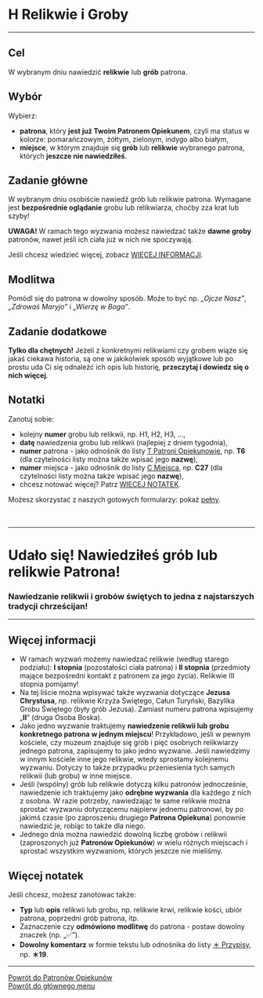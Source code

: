 # <span class="status status-list"><span class="status status-list">H</span> Relikwie i Groby</span>
---
## Cel
W <span class="selected-day-info">wybranym dniu</span> nawiedzić **relikwie** lub **grób** patrona.
## Wybór
Wybierz:
- **patrona**, który **jest już Twoim Patronem Opiekunem**, czyli ma status w kolorze: <span class="status status-orange">pomarańczowym</span>, <span class="status status-yellow">żółtym</span>, <span class="status status-green">zielonym</span>, <span class="status status-indigo">indygo</span> albo <span class="status status-white">białym</span>,
- **miejsce**, w którym znajduje się **grób** lub **relikwie** wybranego patrona, których **jeszcze nie nawiedziłeś**.
## Zadanie główne
W <span class="selected-day-info">wybranym dniu</span> osobiście nawiedź grób lub relikwie patrona. Wymagane jest **bezpośrednie oglądanie** grobu lub relikwiarza, choćby zza krat lub szyby!

**UWAGA!** W ramach tego wyzwania możesz nawiedzać także **dawne groby** patronów, nawet jeśli ich ciała już w nich nie spoczywają.

Jeśli chcesz wiedzieć więcej, zobacz [WIĘCEJ INFORMACJI](#relikwie-i-groby-wiecej-informacji).
## Modlitwa
Pomódl się do patrona w dowolny sposób. Może to być np. _„Ojcze Nasz”_, _„Zdrowaś Maryjo”_ i _„Wierzę w Boga”_.
## Zadanie dodatkowe
**Tylko dla chętnych!** Jeżeli z konkretnymi relikwiami czy grobem wiąże się jakaś ciekawa historia, są one w jakikolwiek sposób wyjątkowe lub po prostu uda Ci się odnaleźć ich opis lub historię, **przeczytaj i dowiedz się o nich więcej**.
## Notatki
Zanotuj sobie:
- kolejny **numer** grobu lub relikwii, np. H1, H2, H3, ...,
- **datę** nawiedzenia grobu lub relikwii (najlepiej z dniem tygodnia),
- **numer** patrona - jako odnośnik do listy [<span class="status status-list"><span class="status status-yellow">T</span> Patroni Opiekunowie</span>](patroni_opiekunowie.md), np. **T6** (dla czytelności listy można także wpisać jego **nazwę**),
- **numer** miejsca - jako odnośnik do listy [<span class="status status-list"><span class="status status-list">C</span> Miejsca</span>](miejsca.md), np. **C27** (dla czytelności listy można także wpisać jego **nazwę**),
- chcesz notować więcej? Patrz [WIĘCEJ NOTATEK](#relikwie-i-groby-wiecej-notatek).

Możesz skorzystać z naszych gotowych formularzy: pokaż [pełny](../../pl/pdf/lista_v1_h_relikwie_i_groby.pdf).
<br />
<br />
<br />

---
# Udało się! Nawiedziłeś grób lub relikwie Patrona!
### Nawiedzanie relikwii i grobów świętych to jedna z najstarszych tradycji chrześcijan!
---

## <span id="relikwie-i-groby-wiecej-informacji">Więcej informacji</span>
- W ramach wyzwań możemy nawiedzać relikwie (według starego podziału): **I stopnia** (pozostałości ciała patrona) i **II stopnia** (przedmioty mające bezpośredni kontakt z patronem za jego życia). Relikwie III stopnia pomijamy!
- Na tej liście można wpisywać także wyzwania dotyczące **Jezusa Chrystusa**, np. relikwie Krzyża Świętego, Całun Turyński, Bazylika Grobu Świętego (były grób Jezusa). Zamiast numeru patrona wpisujemy „**II**” (druga Osoba Boska).
- Jako jedno wyzwanie traktujemy **nawiedzenie relikwii lub grobu konkretnego patrona w jednym miejscu**! Przykładowo, jeśli w pewnym kościele, czy muzeum znajduje się grób i pięć osobnych relikwiarzy jednego patrona, zapisujemy to jako jedno wyzwanie. Jeśli nawiedzimy w innym kościele inne jego relikwie, wtedy sprostamy kolejnemu wyzwaniu. Dotyczy to także przypadku przeniesienia tych samych relikwii (lub grobu) w inne miejsce.
- Jeśli (wspólny) grób lub relikwie dotyczą kilku patronów jednocześnie, nawiedzenie ich traktujemy jako **odrębne wyzwania** dla każdego z nich z osobna. W razie potrzeby, nawiedzając te same relikwie można sprostać wyzwaniu dotyczącemu najpierw jednemu patronowi, by po jakimś czasie (po zaproszeniu drugiego **Patrona Opiekuna**) ponownie nawiedzić je, robiąc to także dla niego.
- Jednego dnia można nawiedzić dowolną liczbę grobów i relikwii (zaproszonych już **Patronów Opiekunów**) w wielu różnych miejscach i sprostać wszystkim wyzwaniom, których jeszcze nie mieliśmy.
## <span id="relikwie-i-groby-wiecej-notatek">Więcej notatek</span>
Jeśli chcesz, możesz zanotowac także:
- **Typ** lub **opis** relikwii lub grobu, np. relikwie krwi, relikwie kości, ubiór patrona, poprzedni grób patrona, itp.
- Zaznaczenie czy **odmówiono modlitwę** do patrona - postaw dowolny znaczek (np. „✅”).
- **Dowolny komentarz** w formie tekstu lub odnośnika do listy [<span class="status status-list"><span class="status status-list">＊</span> Przypisy</span>](przypisy.md), np. **＊19**.

---
[Powrót do Patronów Opiekunów](patroni_opiekunowie.md)  
[Powrót do głównego menu](index.md)
